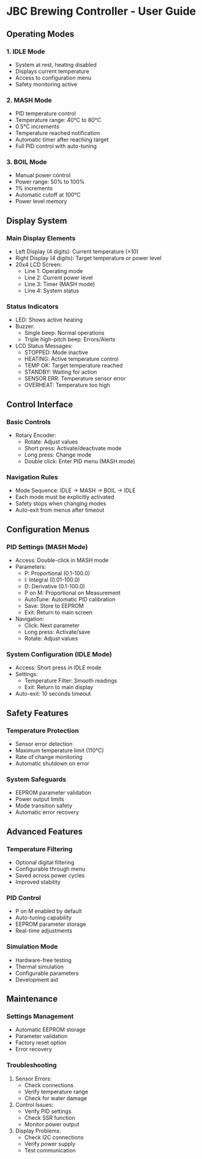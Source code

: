 # JBC Brewing Controller - User Guide

## Operating Modes

### 1. IDLE Mode
- System at rest, heating disabled
- Displays current temperature
- Access to configuration menu
- Safety monitoring active

### 2. MASH Mode
- PID temperature control
- Temperature range: 40°C to 80°C
- 0.5°C increments
- Temperature reached notification
- Automatic timer after reaching target
- Full PID control with auto-tuning

### 3. BOIL Mode
- Manual power control
- Power range: 50% to 100%
- 1% increments
- Automatic cutoff at 100°C
- Power level memory

## Display System

### Main Display Elements
- Left Display (4 digits): Current temperature (×10)
- Right Display (4 digits): Target temperature or power level
- 20x4 LCD Screen:
  - Line 1: Operating mode
  - Line 2: Current power level
  - Line 3: Timer (MASH mode)
  - Line 4: System status

### Status Indicators
- LED: Shows active heating
- Buzzer: 
  - Single beep: Normal operations
  - Triple high-pitch beep: Errors/Alerts
- LCD Status Messages:
  - STOPPED: Mode inactive
  - HEATING: Active temperature control
  - TEMP OK: Target temperature reached
  - STANDBY: Waiting for action
  - SENSOR ERR: Temperature sensor error
  - OVERHEAT: Temperature too high

## Control Interface

### Basic Controls
- Rotary Encoder:
  - Rotate: Adjust values
  - Short press: Activate/deactivate mode
  - Long press: Change mode
  - Double click: Enter PID menu (MASH mode)

### Navigation Rules
- Mode Sequence: IDLE -> MASH -> BOIL -> IDLE
- Each mode must be explicitly activated
- Safety stops when changing modes
- Auto-exit from menus after timeout

## Configuration Menus

### PID Settings (MASH Mode)
- Access: Double-click in MASH mode
- Parameters:
  - P: Proportional (0.1-100.0)
  - I: Integral (0.01-100.0)
  - D: Derivative (0.1-100.0)
  - P on M: Proportional on Measurement
  - AutoTune: Automatic PID calibration
  - Save: Store to EEPROM
  - Exit: Return to main screen
- Navigation:
  - Click: Next parameter
  - Long press: Activate/save
  - Rotate: Adjust values

### System Configuration (IDLE Mode)
- Access: Short press in IDLE mode
- Settings:
  - Temperature Filter: Smooth readings
  - Exit: Return to main display
- Auto-exit: 10 seconds timeout

## Safety Features

### Temperature Protection
- Sensor error detection
- Maximum temperature limit (110°C)
- Rate of change monitoring
- Automatic shutdown on error

### System Safeguards
- EEPROM parameter validation
- Power output limits
- Mode transition safety
- Automatic error recovery

## Advanced Features

### Temperature Filtering
- Optional digital filtering
- Configurable through menu
- Saved across power cycles
- Improved stability

### PID Control
- P on M enabled by default
- Auto-tuning capability
- EEPROM parameter storage
- Real-time adjustments

### Simulation Mode
- Hardware-free testing
- Thermal simulation
- Configurable parameters
- Development aid

## Maintenance

### Settings Management
- Automatic EEPROM storage
- Parameter validation
- Factory reset option
- Error recovery

### Troubleshooting
1. Sensor Errors:
   - Check connections
   - Verify temperature range
   - Check for water damage
2. Control Issues:
   - Verify PID settings
   - Check SSR function
   - Monitor power output
3. Display Problems:
   - Check I2C connections
   - Verify power supply
   - Test communication
